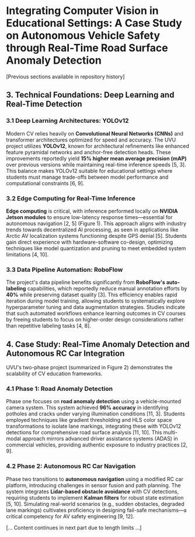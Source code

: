 # Integrating Computer Vision in Educational Settings: A Case Study on Autonomous Vehicle Safety through Real-Time Road Surface Anomaly Detection

[Previous sections available in repository history]

## 3. Technical Foundations: Deep Learning and Real-Time Detection

### 3.1 Deep Learning Architectures: YOLOv12

Modern CV relies heavily on **Convolutional Neural Networks (CNNs)** and transformer architectures optimized for speed and accuracy. The UVU project utilizes **YOLOv12**, known for architectural refinements like enhanced feature pyramidal networks and anchor-free detection heads. These improvements reportedly yield **15% higher mean average precision (mAP)** over previous versions while maintaining real-time inference speeds [5, 3]. This balance makes YOLOv12 suitable for educational settings where students must manage trade-offs between model performance and computational constraints [6, 9].

### 3.2 Edge Computing for Real-Time Inference

**Edge computing** is critical, with inference performed locally on **NVIDIA Jetson modules** to ensure low-latency response times—essential for autonomous navigation [2, 5] (Figure 1). This approach aligns with industry trends towards decentralized AI processing, as seen in applications like Arctic AV localization systems functioning despite GPS denial [5]. Students gain direct experience with hardware-software co-design, optimizing techniques like model quantization and pruning to meet embedded system limitations [4, 10].

### 3.3 Data Pipeline Automation: RoboFlow

The project's data pipeline benefits significantly from **RoboFlow's auto-labeling** capabilities, which reportedly reduce manual annotation efforts by **40%** while preserving dataset quality [3]. This efficiency enables rapid iteration during model training, allowing students to systematically explore hyperparameter tuning and data augmentation strategies. Studies indicate that such automated workflows enhance learning outcomes in CV courses by freeing students to focus on higher-order design considerations rather than repetitive labeling tasks [4, 8].

## 4. Case Study: Real-Time Anomaly Detection and Autonomous RC Car Integration

UVU's two-phase project (summarized in Figure 2) demonstrates the scalability of CV education frameworks.

### 4.1 Phase 1: Road Anomaly Detection

Phase one focuses on **road anomaly detection** using a vehicle-mounted camera system. This system achieved **96% accuracy** in identifying potholes and cracks under varying illumination conditions [11, 3]. Students employed techniques like gradient thresholding and HLS color space transformations to isolate lane markings, integrating these with YOLOv12 detections for comprehensive road surface analysis [11, 10]. This multi-modal approach mirrors advanced driver assistance systems (ADAS) in commercial vehicles, providing authentic exposure to industry practices [2, 9].

### 4.2 Phase 2: Autonomous RC Car Navigation

Phase two transitions to **autonomous navigation** using a modified RC car platform, introducing challenges in sensor fusion and path planning. The system integrates **Lidar-based obstacle avoidance** with CV detections, requiring students to implement **Kalman filters** for robust state estimation [5, 10]. Simulating real-world scenarios (e.g., sudden obstacles, degraded lane markings) cultivates proficiency in designing fail-safe mechanisms—a critical competency for AV safety engineering [9, 12].

[... Content continues in next part due to length limits ...]